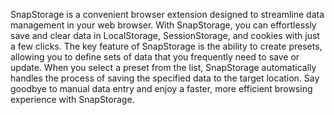 SnapStorage is a convenient browser extension designed to streamline data management in your web browser. With SnapStorage, you can effortlessly save and clear data in LocalStorage, SessionStorage, and cookies with just a few clicks. The key feature of SnapStorage is the ability to create presets, allowing you to define sets of data that you frequently need to save or update. When you select a preset from the list, SnapStorage automatically handles the process of saving the specified data to the target location. Say goodbye to manual data entry and enjoy a faster, more efficient browsing experience with SnapStorage.

